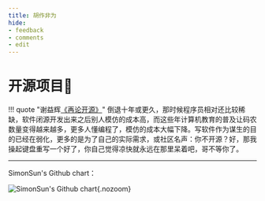 ```yaml
---
title: 胡作非为
hide:
- feedback
- comments
- edit
---
```


# 开源项目🚧

!!! quote "谢益辉[《再论开源》](https://yihui.org/cn/2013/11/open-source-again/)"
	倒退十年或更久，那时候程序员相对还比较稀缺，软件闭源开发出来之后别人模仿的成本高，而这些年计算机教育的普及让码农数量变得越来越多，更多人懂编程了，模仿的成本大幅下降。写软件作为谋生的目的已经在弱化，更多的是为了自己的实际需求，或社区名声：你不开源？好，那我操起键盘重写一个好了，你自己觉得凉快就永远在那里呆着吧，哥不等你了。

<hr>
SimonSun's Github chart：

![SimonSun's Github chart](http://ghchart.rshah.org/Tendo33){.nozoom}